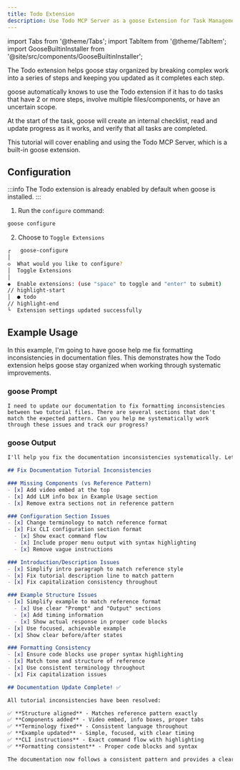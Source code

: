 ```yaml
---
title: Todo Extension
description: Use Todo MCP Server as a goose Extension for Task Management
---
```


import Tabs from '@theme/Tabs';
import TabItem from '@theme/TabItem';
import GooseBuiltinInstaller from '@site/src/components/GooseBuiltinInstaller';

The Todo extension helps goose stay organized by breaking complex work into a series of steps and keeping you updated as it completes each step.

goose automatically knows to use the Todo extension if it has to do tasks that have 2 or more steps, involve multiple files/components, or have an uncertain scope.

At the start of the task, goose will create an internal checklist, read and update progress as it works, and verify that all tasks are completed.

This tutorial will cover enabling and using the Todo MCP Server, which is a built-in goose extension.

## Configuration

:::info
The Todo extension is already enabled by default when goose is installed.
:::

<Tabs groupId="interface">
  <TabItem value="ui" label="goose Desktop" default>
  <GooseBuiltinInstaller
    extensionName="Todo"
    description="Manage complex tasks with structured checklists and progress tracking"
  />
  </TabItem>
  <TabItem value="cli" label="goose CLI">

  1. Run the `configure` command:
  ```sh
  goose configure
  ```

  2. Choose to `Toggle Extensions`
  ```sh
  ┌   goose-configure 
  │
  ◇  What would you like to configure?
  │  Toggle Extensions 
  │
  ◆  Enable extensions: (use "space" to toggle and "enter" to submit)
  // highlight-start    
  │  ● todo
  // highlight-end  
  └  Extension settings updated successfully
  ```
  </TabItem>
</Tabs>

## Example Usage

In this example, I'm going to have goose help me fix formatting inconsistencies in documentation files. This demonstrates how the Todo extension helps goose stay organized when working through systematic improvements.

### goose Prompt

```
I need to update our documentation to fix formatting inconsistencies between two tutorial files. There are several sections that don't match the expected pattern. Can you help me systematically work through these issues and track our progress?
```

### goose Output

```md
I'll help you fix the documentation inconsistencies systematically. Let me break this down into organized tasks and track our progress.

## Fix Documentation Tutorial Inconsistencies

### Missing Components (vs Reference Pattern)
- [x] Add video embed at the top
- [x] Add LLM info box in Example Usage section  
- [x] Remove extra sections not in reference pattern

### Configuration Section Issues
- [x] Change terminology to match reference format
- [x] Fix CLI configuration section format
  - [x] Show exact command flow
  - [x] Include proper menu output with syntax highlighting
  - [x] Remove vague instructions

### Introduction/Description Issues
- [x] Simplify intro paragraph to match reference style
- [x] Fix tutorial description line to match pattern
- [x] Fix capitalization consistency throughout

### Example Structure Issues
- [x] Simplify example to match reference format
  - [x] Use clear "Prompt" and "Output" sections
  - [x] Add timing information
  - [x] Show actual response in proper code blocks
- [x] Use focused, achievable example
- [x] Show clear before/after states

### Formatting Consistency
- [x] Ensure code blocks use proper syntax highlighting
- [x] Match tone and structure of reference
- [x] Use consistent terminology throughout
- [x] Fix capitalization issues

## Documentation Update Complete! ✅

All tutorial inconsistencies have been resolved:

✅ **Structure aligned** - Matches reference pattern exactly
✅ **Components added** - Video embed, info boxes, proper tabs  
✅ **Terminology fixed** - Consistent language throughout
✅ **Example updated** - Simple, focused, with clear timing
✅ **CLI instructions** - Exact command flow with highlighting
✅ **Formatting consistent** - Proper code blocks and syntax

The documentation now follows a consistent pattern and provides a clear, organized experience for users.
```